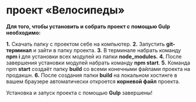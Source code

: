 # проект «Велосипеды»

**Для того, чтобы установить и собрать проект с помощью Gulp необходимо:**

**1.** Скачать папку с проектом себе на компьютер.
**2.** Запустить **git-терминал** и зайти в папку проекта.
**3.** В терминале набрать команду **npm i** для установки всех модулей из папки **node_modules.** 
**4.** После завершения установки модулей набрать команду **npm start**. 
**5.** Команда npm **start** создаёт папку **build** со всеми конечными файлами проекта на продакшн. 
**6.** После создания папки **build** на локальном хостинге в вашем браузере автоматически откроется **корневой файл** проекта.



Установка и запуск проекта с помощью **Gulp** завершены!
